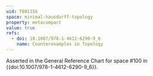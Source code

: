 ```yaml
---
uid: T001156
space: minimal-hausdorff-topology
property: metacompact
value: true
refs:
  - doi: 10.1007/978-1-4612-6290-9_6
    name: Counterexamples in Topology
---
```

Asserted in the General Reference Chart for space #100 in
{{doi:10.1007/978-1-4612-6290-9_6}}.
